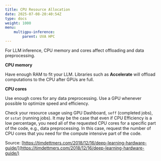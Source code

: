```yaml
---
title: CPU Resource Allocation
date: 2025-07-08-20:40:54Z
type: docs 
weight: 1000
menu: 
    multigpu-inference:
        parent: UVA HPC
---
```


For LLM inference, CPU memory and cores affect offloading and data preprocessing.

__CPU memory__

Have enough RAM to fit your LLM. Libraries such as **Accelerate** will offload computations to the CPU after GPUs are full. 

__CPU cores__

Use enough cores for any data preprocessing. Use a GPU whenever possible to optimize speed and efficiency. 

Check your resource usage using GPU Dashboard, `seff` (completed jobs), or `sstat` (running jobs).
It may be the case that even if CPU Efficiency is a low percentage, you need all of the requested CPU cores for a specific part of the code, e.g., data preprocessing.
In this case, request the number of CPU cores that you need for the compute intensive part of the code.

Source: [https://timdettmers.com/2018/12/16/deep-learning-hardware-guide/](https://timdettmers.com/2018/12/16/deep-learning-hardware-guide/)







